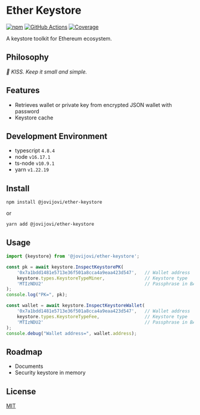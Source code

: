 # Ether Keystore

[![npm](https://img.shields.io/npm/v/@jovijovi/ether-keystore.svg)](https://www.npmjs.com/package/@jovijovi/ether-keystore)
[![GitHub Actions](https://github.com/jovijovi/ether-keystore/workflows/Test/badge.svg)](https://github.com/jovijovi/ether-keystore)
[![Coverage](https://img.shields.io/codecov/c/github/jovijovi/ether-keystore?label=\&logo=codecov\&logoColor=fff)](https://codecov.io/gh/jovijovi/ether-keystore)

A keystore toolkit for Ethereum ecosystem.

## Philosophy

*:kiss: KISS. Keep it small and simple.*

## Features

- Retrieves wallet or private key from encrypted JSON wallet with password
- Keystore cache

## Development Environment

- typescript `4.8.4`
- node `v16.17.1`
- ts-node `v10.9.1`
- yarn `v1.22.19`

## Install

```shell
npm install @jovijovi/ether-keystore
```

or

```shell
yarn add @jovijovi/ether-keystore
```

## Usage

```typescript
import {keystore} from '@jovijovi/ether-keystore';

const pk = await keystore.InspectKeystorePK(
    '0x7a1bdd1481e5713e36f501a8cca4a9eaa423d547',   // Wallet address
    keystore.types.KeystoreTypeMiner,               // Keystore type
    'MTIzNDU2'                                      // Passphrase in BASE64
);
console.log("PK=", pk);

const wallet = await keystore.InspectKeystoreWallet(
    '0x7a1bdd1481e5713e36f501a8cca4a9eaa423d547',   // Wallet address
    keystore.types.KeystoreTypeFee,                 // Keystore type
    'MTIzNDU2'                                      // Passphrase in BASE64
);
console.debug("Wallet address=", wallet.address);
```

## Roadmap

- Documents
- Security keystore in memory

## License

[MIT](LICENSE)
